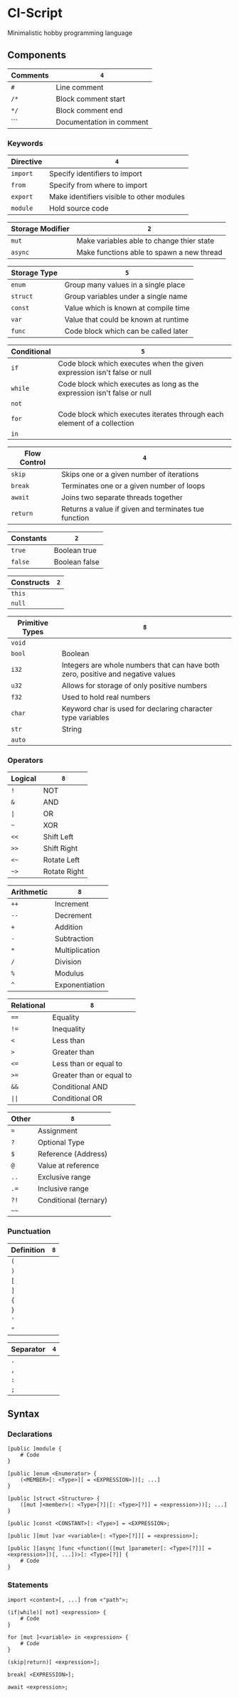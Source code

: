 # CI-Script
Minimalistic hobby programming language

## Components
Comments   | `4`
-----------|----
`#`        | Line comment
`/*`       | Block comment start
`*/`       | Block comment end
`\``       | Documentation in comment

### Keywords
Directive        | `4`
-----------------|----
`import`         | Specify identifiers to import
`from`           | Specify from where to import
`export`         | Make identifiers visible to other modules
`module`         | Hold source code

Storage Modifier | `2`
-----------------|----
`mut`            | Make variables able to change thier state
`async`          | Make functions able to spawn a new thread

Storage Type     | `5`
-----------------|----
`enum`           | Group many values in a single place
`struct`         | Group variables under a single name
`const`          | Value which is known at compile time
`var`            | Value that could be known at runtime
`func`           | Code block which can be called later

Conditional      | `5`
-----------------|----
`if`             | Code block which executes when the given expression isn't false or null
`while`          | Code block which executes as long as the expression isn't false or null
`not`            |
`for`            | Code block which executes iterates through each element of a collection
`in`             |

Flow Control     | `4`
-----------------|----
`skip`           | Skips one or a given number of iterations
`break`          | Terminates one or a given number of loops
`await`          | Joins two separate threads together
`return`         | Returns a value if given and terminates tue function

Constants        | `2`
-----------------|----
`true`           | Boolean true
`false`          | Boolean false

Constructs       | `2`
-----------------|----
`this`           |
`null`           |

Primitive Types  | `8`
-----------------|----
`void`           |
`bool`           | Boolean
`i32`            | Integers are whole numbers that can have both zero, positive and negative values
`u32`            | Allows for storage of only positive numbers
`f32`            | Used to hold real numbers
`char`           | Keyword char is used for declaring character type variables
`str`            | String
`auto`           |

### Operators
Logical    | `8`
-----------|----
`!`        | NOT
`&`        | AND
`\|`       | OR
`~`        | XOR
`<<`       | Shift Left
`>>`       | Shift Right
`<~`       | Rotate Left
`~>`       | Rotate Right

Arithmetic | `8`
-----------|----
`++`       | Increment
`--`       | Decrement
`+`        | Addition
`-`        | Subtraction
`*`        | Multiplication
`/`        | Division
`%`        | Modulus
`^`        | Exponentiation

Relational | `8`
-----------|----
`==`       | Equality
`!=`       | Inequality
`<`        | Less than
`>`        | Greater than
`<=`       | Less than or equal to
`>=`       | Greater than or equal to
`&&`       | Conditional AND
`\|\|`     | Conditional OR

Other      | `8`
-----------|----
`=`        | Assignment
`?`        | Optional Type
`$`        | Reference (Address)
`@`        | Value at reference
`..`       | Exclusive range
`.=`       | Inclusive range
`?!`       | Conditional (ternary)
`~~`       |

### Punctuation
Definition | `8`
-----------|----
`(`        |
`)`        |
`[`        |
`]`        |
`{`        |
`}`        |
`'`        |
`"`        |

Separator  | `4`
-----------|----
`.`        |
`,`        |
`:`        |
`;`        |

## Syntax
### Declarations
```cis
[public ]module {
	# Code
}

[public ]enum <Enumerator> {
	(<MEMBER>[: <Type>][ = <EXPRESSION>])[; ...]
}

[public ]struct <Structure> {
	([mut ]<member>(: <Type>[?]|[: <Type>[?]] = <expression>))[; ...]
}

[public ]const <CONSTANT>[: <Type>] = <EXPRESSION>;

[public ][mut ]var <variable>[: <Type>[?]][ = <expression>];

[public ][async ]func <function(([mut ]parameter[: <Type>[?]][ = <expression>])[, ...])>[: <Type>[?]] {
	# Code
}
```

### Statements
```cis
import <content>[, ...] from <"path">;

(if|while)[ not] <expression> {
	# Code
}

for [mut ]<variable> in <expression> {
	# Code
}

(skip|return)[ <expression>];

break[ <EXPRESSION>];

await <expression>;
```